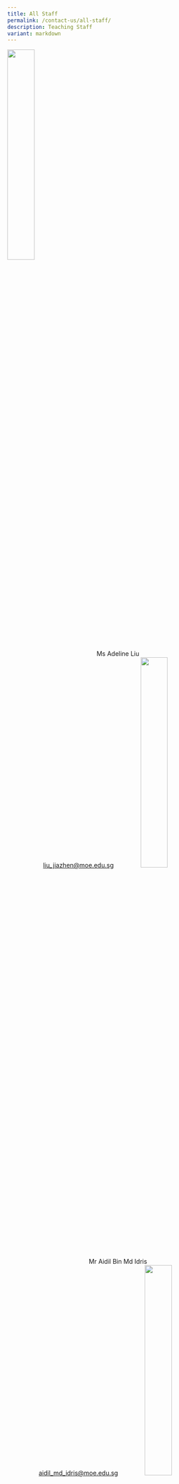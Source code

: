 ```yaml
---
title: All Staff
permalink: /contact-us/all-staff/
description: Teaching Staff
variant: markdown
---
```

<img style="width:35%" src="/images/Ms%20Liu%20Jiazhen%20Adeline.jpg">
<center>Ms Adeline Liu  <br>
	<a href="liu_jiazhen@moe.edu.sg">liu_jiazhen@moe.edu.sg</a> 
	
<img style="width:35%" src="/images/Mr%20Aidil%20Bin%20Md%20Idris.jpeg">
<center>Mr Aidil Bin Md Idris <br>
	<a href="aidil_md_idris@moe.edu.sg">aidil_md_idris@moe.edu.sg</a> 
 
	
<img style="width:35%" src="/images/Alvin%20Tan.jpeg">
<center>Mr Alvin Tan Jia Jie <br>
	<a href="tan_jia_jie@moe.edu.sg">tan_jia_jie@moe.edu.sg</a> 

<img style="width:35%" src="/images/mr%20chan%20bin%20chuan.jpeg">

Mr&nbsp;Chan Bin Chuan <br>
<a href="chan_bin_chuan@moe.edu.sg">chan_bin_chuan@moe.edu.sg</a> 	


<img style="width:35%" src="/images/Ms%20Chan%20Lay%20Leng.jpeg">

Ms Chan Lay Leng, Chloe<br>
		<a href="chan_lay_leng@moe.edu.sg">chan_lay_leng@moe.edu.sg</a> 
	
<img style="width:35%" src="/images/Mr%20Chan%20Siew%20Kwai.jpeg">

Mr Chan Siew Kwai  <br>
	<a href="chan_siew_kwai@moe.edu.sg">chan_siew_kwai@moe.edu.sg</a> 


<img style="width:35%" src="/images/Mdm%20Chen%20Liping.jpeg">

Mdm Chen Liping <br>
	<a href="chen_liping@moe.edu.sg">chen_liping@moe.edu.sg</a> 


<img style="width:35%" src="/images/Mrs%20Cheong%20Poh%20Suan.jpeg">
Mrs Cheong Poh Suan <br>
<a href="soh_poh_suan@moe.edu.sg">soh_poh_suan@moe.edu.sg</a> 


<img style="width:35%" src="/images/Mr%20Chia%20Chun%20Keong.jpeg">

Mr Chia Chun Keong  <br>
	<a href="chia_chun_keongn@moe.edu.sg">chia_chun_keongn@moe.edu.sg</a> 


<img style="width:35%" src="/images/Mr%20Chidambaram%20Saravanan.jpeg">
Mr Chidambaram Saravanan <br>
		<a href="chidambaram_saravanan@moe.edu.sg">chidambaram_saravanann@moe.edu.sg</a> 


<img style="width:35%" src="/images/Mrs%20Chin%20Leong%20Hwai%20Ee%20Stella.jpeg">

Mrs Chin-Leong Hwai Ee, Stella <br>
	<a href="leong_hwai_ee_stella@moe.edu.sg">leong_hwai_ee_stella@moe.edu.sg</a> 


<img style="width:35%" src="/images/mr%20chng%20chia%20yii.jpeg">
Mr&nbsp;Chng Chia Yi    <br>
	<a href="chng_chia_yi@moe.edu.sg">chng_chia_yi@moe.edu.sg</a> 

	
	
<img style="width:35%" src="/images/ChuaKengYeow1.jpg">

Mr Chua Keng Yeow   <br>
<a href="chua_keng_yeow@moe.edu.sg">chua_keng_yeow@moe.edu.sg</a> 


<img style="width:35%" src="/images/Mrs%20Chua%20Teng%20May%20Hwee%20Teresa.jpeg">
Mrs Chua-Teng May Hwee Teresa<br>
<a href="teng_may_hwee_teresa@moe.edu.sg">teng_may_hwee_teresa@moe.edu.sg</a> 	

<img style="width:35%" src="/images/ms%20sandy%20ee.jpeg">
Ms Ee Wen Lin, Sandy <br>
<a href="ee_wen_lin_sandy@moe.edu.sg">ee_wen_lin_sandy@moe.edu.sg</a> 	

<img style="width:35%" src="/images/Ms%20Eng%20Chia%20Lee.jpeg">
Ms Eng Chia Lee   <br>
<a href="eng_chia_lee@moe.edu.sg">eng_chia_lee@moe.edu.sg</a> 	


<img style="width:35%" src="/images/mr%20ethan%20tan.jpeg">
	Mr Ethan Tan  <br>
<a href="[ethan_tan@moe.edu.sg">[ethan_tan@moe.edu.sg</a> 	

	
<img style="width:35%" src="/images/FuRong2.jpg">
Ms Fu Rong   <br>
<a href="fu_rong@moe.edu.sg">fu_rong@moe.edu.sg</a> 	

	
<img style="width:35%" src="/images/Ms%20Hamizah%20Begum%20Bte%20Md%20Hanif.jpeg">

Ms Hamizah Begum Bte Md Hanif <br>
<a href="hamizah_begum_mohd_hanif@moe.edu.sg">hamizah_begum_mohd_hanif@moe.edu.sg</a> 		


<img style="width:35%" src="/images/Ms%20He%20Meiyu.jpeg">

Ms He Meiyu  <br>
<a href="[he_meiyu@moe.edu.sg">he_meiyu@moe.edu.sg</a> 		

<img style="width:35%" src="/images/Ms%20Heng%20Hui%20Zhen.jpeg">
Ms Heng Hui Zhen    <br>
<a href="[heng_hui_zhen@moe.edu.sg">heng_hui_zhen@moe.edu.sg</a> 			


<img style="width:35%" src="/images/Ms%20Ho%20Xiu%20Hui,%20Tessa.jpg">
Ms Ho Xiu Hui Tessa   <br>
<a href="[ho_xiu_hui_tess@moe.edu.sg">ho_xiu_hui_tess@moe.edu.sg</a> 			


<img style="width:35%" src="/images/ms%20joyner%20tay%20kai%20ling.jpeg">
Ms&nbsp;Joyner Tay     <br>
<a href="[tay_kai_ling_joyner@moe.edu.sg">tay_kai_ling_joyners@moe.edu.sg</a> 			

<img style="width:35%" src="/images/Mr%20Kamal%20Bin%20Yacob.jpeg">
Mr Kamal Bin Yacob <br>
<a href="[kamal_yacob@moe.edu.sg">kamal_yacob@moe.edu.sg</a> 			

		
<img style="width:35%" src="/images/karine.jpeg">
Ms Karine Nai <br>
	<a href="nai_sok_khoon_karine@moe.edu.sg">nai_sok_khoon_karine@moe.edu.sg</a> 	
	
<img style="width:35%" src="/images/Mr%20Ke%20Kaijie%20Justin.jpeg">

Mr Ke Kaijie, Justin  <br>
	<a href="ke_kaijie_justin@moe.edu.sg">ke_kaijie_justin@moe.edu.sg</a> 

<img style="width:35%" src="/images/Kishan%20School%20Website.jpeg">
Mr&nbsp;Kishan Kannan  <br>
	<a href="kishan_kannan@moe.edu.sg">kishan_kannan@moe.edu.sg</a> 	


<img style="width:35%" src="/images/Doreen.png">
Ms&nbsp;Lau&nbsp;Ying&nbsp;Ying Doreen<br>
	<a href="lau_ying_ying_doreen@moe.edu.sg">lau_ying_ying_doreen@moe.edu.sg</a> 


<img style="width:35%" src="/images/Mrs%20Lehming%20Teo%20Shi%20Hui%20Rachel.jpeg">
Mrs Lehming-Teo Shi Hui, Rachel<br>
<a href="teo_shi_hui_racheln@moe.edu.sg">teo_shi_hui_rachel@moe.edu.sg</a> 

	
<img style="width:35%" src="/images/Ms%20Li%20Qianyi.jpeg">

Ms Li Qianyi <br>
<a href="li_qianyi@moe.edu.sg">li_qianyi@moe.edu.sg</a> 


<img style="width:35%" src="/images/Ms%20Lim%20Keng%20Woon%20Madeline.jpeg">
Ms Lim Keng Woon, Madeline <br>
	<a href="lim_keng_woon_madeline@moe.edu.sg">lim_keng_woon_madeline@moe.edu.sg</a> 


<img style="width:35%" src="/images/Mr%20Jeremy.jpeg">

Mr Lim Liangcai, Jeremy <br>
<a href="lim_liangcai_jeremy@moe.edu.sg">lim_liangcai_jeremy@moe.edu.sg</a> 

 
<img style="width:35%" src="/images/mrs%20ng%20lye%20sim.jpeg">
Mrs Lim Lye Sim  <br>
<a href="ng_lye_sim@moe.edu.sg">ng_lye_sim@moe.edu.sg</a>	
 

<img style="width:35%" src="/images/Mrs%20Lim%20Quek%20Chwee%20Tiang%20Linda.jpeg">
Mrs Lim-Quek Chwee Tiang, Linda <br>
	<a href="quek_chwee_tiang_linda@moe.edu.sg">quek_chwee_tiang_linda@moe.edu.sg</a>	


<img style="width:35%" src="/images/lohwanting.jpg">
Ms Loh Wan Ting <br>
<a href="loh_wan_ting@moe.edu.sg">loh_wan_ting@moe.edu.sg</a>	

	
<img style="width:35%" src="/images/Ms%20Low%20Li%20Qing.jpg">
Ms Low Liqing <br>
<a href="low_liqing@moe.edu.sg">low_liqing@moe.edu.sg</a>	


<img style="width:35%" src="/images/Mr%20Mohideeen%20Nizar.jpeg">
Mr Mohideen Nizar s/o Anwar <br>
<a href="mohideen_nizar_anwarg@moe.edu.sg">mohideen_nizar_anwarg@moe.edu.sg</a>		

 
 <img style="width:35%" src="/images/Mdm%20Mursalina.jpeg">
 Mdm Mursalina Bte Mohd Saim <br>
	<a href="mursalina_mohd_saimg@moe.edu.sg">mursalina_mohd_saim@moe.edu.sg</a>	


<img style="width:35%" src="/images/Mdm%20Natarajan%20Umarani%20(Teacher).jpg">

Ms Natarajan Umarani <br>
<a href="natarajan_umarani@moe.edu.sg">natarajan_umarani@moe.edu.sg</a>	


<img style="width:35%" src="/images/Mr%20Ng%20Loong%20Kin,%20Alvin.jpg">

Mr Ng Loong Kin, Alvin <br>
<a href="ng_loong_kin_alvin@moe.edu.sg">ng_loong_kin_alvin@moe.edu.sg</a>	

	
<img style="width:35%" src="/images/Mrs%20Peh%20Yeo%20Hwee%20Ching%20Magdelene.jpeg">
Mrs Peh-Yeo Hwee Ching Magdalene <br>
	<a href="yeo_hwee_ching_magdalene@moe.edu.sg">yeo_hwee_ching_magdalene@moe.edu.sg</a>	



<img style="width:35%" src="/images/Mdm%20Rajamanickam.jpeg">
Mdm Rajamanickam Renuka <br>
	<a href="[rajamanickam_renuka@moe.edu.sg">rajamanickam_renuka@moe.edu.sg</a> 			


<img style="width:35%" src="/images/Mdm%20Rashidah%20Kassim.jpeg">
Mdm Rashidah Kassim <br>
	<a href="rashidah_kassim@moe.edu.sg">rashidah_kassim@moe.edu.sg</a> 			


<img style="width:35%" src="/images/Mr%20Mohamed%20Ressal.jpeg">
Mr Mohamed Ressal Mohamed Raffi <br>
		<a href="mohamed_ressal_mohamed_raffi@moe.edu.sg">mohamed_ressal_mohamed_raffi@moe.edu.sg</a> 			


<img style="width:35%" src="/images/Mdm%20Rosezalina.jpeg">
Mdm Rosezalina Bte Asmoin <br>
<a href="rosezalina_asmoin@moe.edu.sg">rosezalina_asmoin@moe.edu.sg</a> 				

<img style="width:35%" src="/images/Mr%20See%20Gim%20Hwee%20(1).jpg">
Mr See Gim Hwee <br>
<a href="see_gim_hween@moe.edu.sg">see_gim_hwee@moe.edu.sg</a> 		


<img style="width:35%" src="/images/Ms%20Sia%20Gee%20Han.jpeg">
Ms Sia Gee Han, Karen <br>
	<a href="karen_sia_gee_han@moe.edu.sg">karen_sia_gee_han@moe.edu.sg</a> 		




<img style="width:35%" src="/images/Mdm%20Sheetal%20Sonawane.jpeg">

Ms Sheetal Sonawane <br>
	<a href="sheetal_madhukar_sonawane@moe.edu.sg">sheetal_madhukar_sonawane@moe.edu.sg</a> 		


<img style="width:35%" src="/images/Ms%20Sim%20Shin%20Jie.jpg">
Ms Sim Shin Jie <br>
	<a href="sim_shin_jiee@moe.edu.sg">sim_shin_jie@moe.edu.sg</a>


<img style="width:35%" src="/images/ms%20siti%20nurwati%20dalduri.jpeg">
Ms Siti Nurwati Dalduri <br>
<a href="siti_nurwati_dalduri@moe.edu.sg">siti_nurwati_dalduri@moe.edu.sg</a>


<img style="width:35%" src="/images/Ms%20Soon%20Si%20Lin%20Jocelyn%20(Teacher).png">

Ms Soon Si Lin Jocelyn <br>
		<a href="soon_si_lin_jocely@moe.edu.sg">soon_si_lin_jocely@moe.edu.sg</a>


<img style="width:35%" src="/images/Ms%20Sophia%20Ng%20Jia%20Ming.jpg">
Ms Sophia Ng <br>
	<a href="sophia_ng_jia_ming@moe.edu.sg">sophia_ng_jia_ming@moe.edu.sg</a>


<img style="width:35%" src="/images/Ms%20Sumitha.jpeg">
Mdm Sumitha Kirsnan <br>
		<a href="sumitha_kirsnan@moe.edu.sg">sumitha_kirsnan@moe.edu.sg</a>


<img style="width:35%" src="/images/Ms%20Syafiqah%20Binte%20Zaini.jpg">
Ms Syafiqah Binte Zaini <br>
		<a href="syafiqah_zainin@moe.edu.sg">syafiqah_zaini@moe.edu.sg</a>


<img style="width:35%" src="/images/Mr%20Tan%20Chor%20Seng.jpg">
Mr Tan Chor Seng <br>
		<a href="tan_chor_seng_a@moe.edu.sg">tan_chor_seng_a@moe.edu.sg</a>


<img style="width:35%" src="/images/Ms%20Joycelyn.jpeg">
Ms Tan E-Fung, Joycelyn <br>
		<a href="tan_e_fung_joycelyn@moe.edu.sg">tan_e_fung_joycelyn@moe.edu.sg</a>


<img style="width:35%" src="/images/Mr%20Peter.jpeg">
Mr Tan Eng Hoe, Peter <br>
		<a href="peter_tan_eng_hoe@moe.edu.sg">peter_tan_eng_hoe@moe.edu.sg</a>

<img style="width:35%" src="/images/Mr%20John.jpeg">
Mr Tan Hong Soong, John <br>
			<a href="tan_hong_soong@moe.edu.sg">tan_hong_soong@moe.edu.sg</a>


<img style="width:35%" src="/images/mr%20tan%20jit%20jin.jpeg">
Mr Tan Jit Jin <br>
	<a href="tan_jit_jin@moe.edu.sg">tan_jit_jin@moe.edu.sg</a>

<img style="width:35%" src="/images/ms%20tan%20kay%20shin.jpeg">
Mdm Tan Kay Shin <br>
		<a href="tan_kay_shin@moe.edu.sg">tan_kay_shin@moe.edu.sg</a>




<img style="width:35%" src="/images/Mr%20Tan%20Liang%20Hooi.jpeg">
Mr Tan Liang Hooi <br>
		<a href="ttan_liang_hooi@moe.edu.sg">tan_liang_hooi@moe.edu.sg</a>


<img style="width:35%" src="/images/kenneth.jpeg">
Mr Tan Ming Hon, Kenneth <br>
		<a href="tan_ming_ho@moe.edu.sg">tan_ming_ho@moe.edu.sg</a>

<img style="width:35%" src="/images/mr%20tan%20teck%20soon.jpeg">
Mr Tan Teck Soon <br>
		<a href="tan_teck_soon@moe.edu.sg">tan_teck_soon@moe.edu.sg</a>


<img style="width:35%" src="/images/Mr%20Tan%20Ser%20Yong.jpeg">
Mr Tan Ser Yong, Philip <br>
	<a href="tan_ser_yong_philipn@moe.edu.sg">tan_ser_yong_philip@moe.edu.sg</a>


<img style="width:35%" src="/images/Mrs%20Tan%20Wong%20Siew%20Har.jpeg">

Mrs Tan-Wong Siew Har, Winnie <br>
	<a href="wong_siew_har_winnie@moe.edu.sg">wong_siew_har_winnie@moe.edu.sg</a>


<img style="width:35%" src="/images/Mrs%20Tan%20Wen%20Yi.jpeg">
Mrs Tan Wen Yi <br>
	<a href="tan_wen_yi@moe.edu.sg">tan_wen_yi@moe.edu.sg</a>


<img style="width:35%" src="/images/Mrs%20Teng%20Tay%20Soo%20Chin.jpeg">
Mrs Teng-Tay Soo Chin, Emmeline <br>
	<a href="tay_soo_chin_emmeline@moe.edu.sg">tay_soo_chin_emmeline@moe.edu.sg</a>


<img style="width:35%" src="/images/teochaiyeow.jpeg">
Mr Teo Chai Yaw <br>
	<a href="teo_chai_yaw@moe.edu.sg">teo_chai_yaw@moe.edu.sg</a>


<img style="width:35%" src="/images/Ms%20Teo%20Wei%20Na.jpeg">
Ms Teo Wei Na <br>
	<a href="teo_wei_na@moe.edu.sg">teo_wei_na@moe.edu.sg</a>


<img style="width:35%" src="/images/mr%20thomas%20law%20choon%20ting.jpeg">

Mr Thomas Law <br>
	<a href="law_choon_ting_thomas@moe.edu.sg">law_choon_ting_thomas@moe.edu.sg</a>


<img style="width:35%" src="/images/Valane%20Passport%20Photo%202.jpeg">

Ms Tnee Li Ling, Valane <br>
	<a href="tnee_li_ling_valane@moe.edu.sg">tnee_li_ling_valane@moe.edu.sg</a>


<img style="width:35%" src="/images/tracy_tey.jpeg">
Ms Tracy Tey <br>
		<a href="tracy_tey_pin_pin@moe.edu.sg">tracy_tey_pin_pin@moe.edu.sg</a>


<img style="width:35%" src="/images/Ms%20Wee%20Ni%20Swen.jpg">
Ms Wee Ni Swen <br>
	<a href="wee_ni_swen@moe.edu.sg">wee_ni_swen@moe.edu.sg</a>


<img style="width:35%" src="/images/Ms%20Wee%20Yee%20Ing.jpg">
Ms Wee Yee Ing <br>
	<a href="wee_yee_ing@moe.edu.sg">wee_yee_ing@moe.edu.sg</a>


<img style="width:35%" src="/images/Mrs%20Wee%20Loh%20Wee%20Sin.jpeg">
Mrs Wee-Loh Wee Sin <br>
		<a href="loh_wee_sin@moe.edu.sg">loh_wee_sin@moe.edu.sg</a>
	
<img style="width:35%" src="/images/Ms%20Woong%20Choy%20Wan.jpeg">
Ms Woong Choy Wan <br>
	<a href="woong_choy_wan@moe.edu.sg">woong_choy_wan@moe.edu.sg</a>


<img style="width:35%" src="/images/Mr%20Andy.jpeg">
Mr Yap Jin Hua, Andy <br>
	<a href="yap_jin_hua_andy@moe.edu.sg">yap_jin_hua_andy@moe.edu.sg</a>


<img style="width:35%" src="/images/Mr%20Yong%20Teck%20Sin.jpg">
Mr Yong Teck Sin <br>
	<a href="tyong_teck_sin@moe.edu.sg">yong_teck_sinn@moe.edu.sg</a>

<img style="width:35%" src="/images/Mrs%20Yuen%20Lay%20Eng.jpeg">
Mrs Yuen Lay Eng <br>
	<a href="ang_lay_eng@moe.edu.sg">ang_lay_eng@moe.edu.sg</a>
	

<img style="width:35%" src="/images/zm2.jpg">
Mr Zhang Ming <br>
	<a href="zhang_ming@moe.edu.sg">zhang_ming@moe.edu.sg</a>
 
</center></center></center>